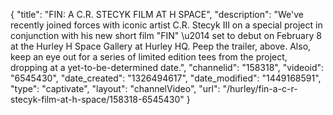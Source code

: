 {
    "title": "FIN: A C.R. STECYK FILM AT H SPACE",
    "description": "We've recently joined forces with iconic artist C.R. Stecyk III on a special project in conjunction with his new short film \"FIN\" \u2014 set to debut on February 8 at the Hurley H Space Gallery at Hurley HQ. Peep the trailer, above. Also, keep an eye out for a series of limited edition tees from the project, dropping at a yet-to-be-determined date.",
    "channelid": "158318",
    "videoid": "6545430",
    "date_created": "1326494617",
    "date_modified": "1449168591",
    "type": "captivate",
    "layout": "channelVideo",
    "url": "\/hurley\/fin-a-c-r-stecyk-film-at-h-space\/158318-6545430"
}